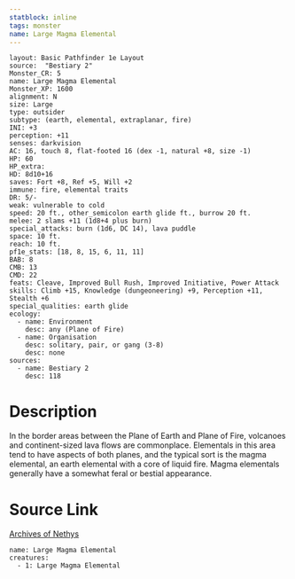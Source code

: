```yaml
---
statblock: inline
tags: monster
name: Large Magma Elemental
---
```

```statblock
layout: Basic Pathfinder 1e Layout
source:  "Bestiary 2"
Monster_CR: 5
name: Large Magma Elemental
Monster_XP: 1600
alignment: N
size: Large
type: outsider
subtype: (earth, elemental, extraplanar, fire)
INI: +3
perception: +11
senses: darkvision
AC: 16, touch 8, flat-footed 16 (dex -1, natural +8, size -1)
HP: 60
HP_extra: 
HD: 8d10+16
saves: Fort +8, Ref +5, Will +2
immune: fire, elemental traits
DR: 5/-
weak: vulnerable to cold
speed: 20 ft., other_semicolon earth glide ft., burrow 20 ft.
melee: 2 slams +11 (1d8+4 plus burn)
special_attacks: burn (1d6, DC 14), lava puddle
space: 10 ft.
reach: 10 ft.
pf1e_stats: [18, 8, 15, 6, 11, 11]
BAB: 8
CMB: 13
CMD: 22
feats: Cleave, Improved Bull Rush, Improved Initiative, Power Attack
skills: Climb +15, Knowledge (dungeoneering) +9, Perception +11, Stealth +6
special_qualities: earth glide
ecology:
  - name: Environment
    desc: any (Plane of Fire)
  - name: Organisation
    desc: solitary, pair, or gang (3-8)
    desc: none
sources:
  - name: Bestiary 2
    desc: 118
```
# Description
In the border areas between the Plane of Earth and Plane of Fire, volcanoes and continent-sized lava flows are commonplace. Elementals in this area tend to have aspects of both planes, and the typical sort is the magma elemental, an earth elemental with a core of liquid fire. Magma elementals generally have a somewhat feral or bestial appearance.
# Source Link
[Archives of Nethys](https://aonprd.com/MonsterDisplay.aspx?ItemName=Large%20Magma%20Elemental)
```encounter-table
name: Large Magma Elemental
creatures:
  - 1: Large Magma Elemental
```
